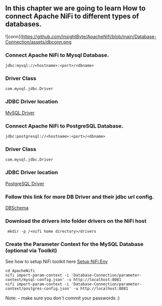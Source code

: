 ## In this chapter we are going to learn How to connect Apache NiFi to different types of databases.


![conn](https://github.com/InsightByte/ApacheNifi/blob/main/Database-Connection/assets/dbconn.png

### Connect Apache NiFi to Mysql Database.

```jdbc:mysql://<hostname>:<port>/<dbname>```
### Driver Class
```com.mysql.jdbc.Driver```

### JDBC Driver location 
[MySQL Driver](https://dbschema.com/jdbc-drivers/MySqlJdbcDriver.zip)



### Connect Apache NiFi to PostgreSQL Database.
```jdbc:postgresql://<hostname>:<port>/<dbname>```
### Driver Class
```com.mysql.jdbc.Driver```
### JDBC Driver location 
[PostgreSQL Driver](https://jdbc.postgresql.org/download/postgresql-42.4.0.jar)


### Follow this link for more DB Driver and their jdbc url config.
[DBSchema](https://dbschema.com/databases.html)


### Download the drivers into folder drivers on the NiFi host
``` mkdir -p /<nifi home directory>/drivers```


### Create the Parameter Context for the MySQL Database (optional via Toolkit)
See how to setup NiFi toolkit here [Setup NiFi Env](https://youtu.be/A3fVJehWGzk?list=PLkp40uss1kSI66DA_aDCfx02gXipoRQHc])
```
cd ApacheNifi
nifi import-param-context -i 'Database-Connection/parameter-context/mysql-config.json' -u http://localhost:8081
nifi import-param-context -i 'Database-Connection/parameter-context/postgres-config.json' -u http://localhost:8081
```

Note: - make sure you don`t commit your passwords :) 


